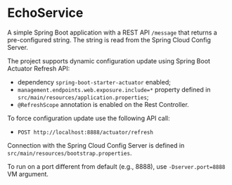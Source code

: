 # EchoService

A simple Spring Boot application with a REST API ``/message`` that returns a pre-configured string. The string is read from the Spring Cloud Config Server. 

The project supports dynamic configuration update using Spring Boot Actuator Refresh API:

- dependency ``spring-boot-starter-actuator`` enabled;
- ``management.endpoints.web.exposure.include=*`` property defined in ``src/main/resources/application.properties``;
- ``@RefreshScope`` annotation is enabled on the Rest Controller.

To force configuration update use the following API call:

- ``POST http://localhost:8888/actuator/refresh``
 

Connection with the Spring Cloud Config Server is defined in ``src/main/resources/bootstrap.properties``. 

To run on a port different from default (e.g., 8888), use ``-Dserver.port=8888`` VM argument. 

